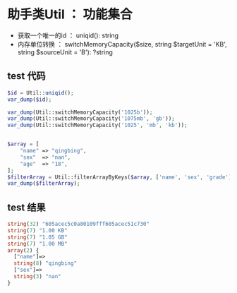 # 助手类Util ： 功能集合
- 获取一个唯一的id ： uniqid(): string
- 内存单位转换 ： switchMemoryCapacity($size, string $targetUnit = 'KB', string $sourceUnit = 'B'): ?string


## test 代码

```php
$id = Util::uniqid();
var_dump($id);

var_dump(Util::switchMemoryCapacity('1025b'));
var_dump(Util::switchMemoryCapacity('1075mb', 'gb'));
var_dump(Util::switchMemoryCapacity('1025', 'mb', 'kb'));


$array = [
    "name" => "qingbing",
    "sex"  => "nan",
    "age"  => "18",
];
$filterArray = Util::filterArrayByKeys($array, ['name', 'sex', 'grade']);
var_dump($filterArray);
```

## test 结果

```php
string(32) "605acec5c0a80109fff605acec51c730"
string(7) "1.00 KB"
string(7) "1.05 GB"
string(7) "1.00 MB"
array(2) {
  ["name"]=>
  string(8) "qingbing"
  ["sex"]=>
  string(3) "nan"
}
```
